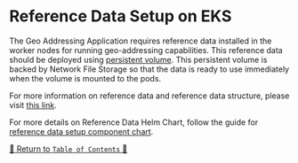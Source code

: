 # Reference Data Setup on EKS

The Geo Addressing Application requires reference data installed in the worker nodes for running geo-addressing
capabilities. This reference data should be deployed
using [persistent volume](https://kubernetes.io/docs/concepts/storage/persistent-volumes/). This persistent volume is
backed by Network File Storage so that the data is ready to use immediately when the volume is mounted to
the pods.

For more information on reference data and reference data structure, please
visit [this link](../../../docs/ReferenceData.md).

For more details on Reference Data Helm Chart, follow the guide for [reference data setup component chart](../../component-charts/reference-data-setup-generic).

[🔗 Return to `Table of Contents` 🔗](../../../README.md#guides)

